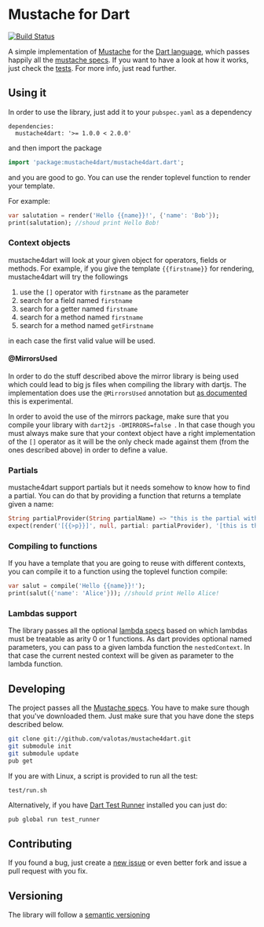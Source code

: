 # Mustache for Dart

[![Build Status](https://travis-ci.org/valotas/mustache4dart.svg?branch=v1.0.8)](https://travis-ci.org/valotas/mustache4dart)

A simple implementation of [Mustache][mustache] for the
[Dart language][dartlang],
which passes happily all the [mustache specs][specs]. If you want to 
have a look at how it works, just check the [tests][tests]. For more info, 
just read further.

Using it
--------
In order to use the library, just add it to your `pubspec.yaml` as a dependency

	dependencies:
	  mustache4dart: '>= 1.0.0 < 2.0.0'

and then import the package

```dart
import 'package:mustache4dart/mustache4dart.dart';
```

and you are good to go. You can use the render toplevel function to render your
template.

For example:

```dart
var salutation = render('Hello {{name}}!', {'name': 'Bob'});
print(salutation); //shoud print Hello Bob!
```

### Context objects
mustache4dart will look at your given object for operators, fields or methods.
For example, if you give the template `{{firstname}}` for rendering,
mustache4dart will try the followings

1. use the `[]` operator with `firstname` as the parameter
2. search for a field named `firstname`
3. search for a getter named `firstname`
4. search for a method named `firstname`
5. search for a method named `getFirstname`

in each case the first valid value will be used.

#### @MirrorsUsed
In order to do the stuff described above the mirror library is being used which
could lead to big js files when compiling the library with dartjs. The
implementation does use the `@MirrorsUsed` annotation but
[as documented][mirrorsused] this is experimental.

In order to avoid the use of the mirrors package, make sure that you compile
your library with `dart2js -DMIRRORS=false `. In that case though you must
always make sure that your context object have a right implementation of the
`[]` operator as it will be the only check made against them (from the ones
described above) in order to define a value.

### Partials
mustache4dart support partials but it needs somehow to know how to find a
partial. You can do that by providing a function that returns a template
given a name:

```dart
String partialProvider(String partialName) => "this is the partial with name: ${partialName}";
expect(render('[{{>p}}]', null, partial: partialProvider), '[this is the partial with name: p]'));
```

### Compiling to functions
If you have a template that you are going to reuse with different contexts,
you can compile it to a function using the toplevel function compile:

```dart
var salut = compile('Hello {{name}}!');
print(salut({'name': 'Alice'})); //should print Hello Alice!
``` 

### Lambdas support
The library passes all the optional [lambda specs][lambda_specs] based on
which lambdas must be treatable as arity 0 or 1 functions.
As dart provides optional named parameters, you can pass to a given lambda
function the `nestedContext`. In that case the current nested context will be
given as parameter to the lambda function.


Developing
----------
The project passes all the [Mustache specs][specs].  You have to make sure
though that you've downloaded them. Just make sure that you have done the
steps described below.

```sh
git clone git://github.com/valotas/mustache4dart.git
git submodule init
git submodule update
pub get
```

If you are with Linux, a script is provided to run all the test:

```sh
test/run.sh
```

Alternatively, if you have [Dart Test Runner][testrunner] installed you can
just do:

```
pub global run test_runner
```

Contributing
------------
If you found a bug, just create a [new issue][new_issue] or even better fork
and issue a pull request with you fix.

Versioning
----------
The library will follow a [semantic versioning][semver]

[mustache]: http://mustache.github.com/
[dartlang]: https://www.dartlang.org/
[tests]: http://github.com/valotas/mustache4dart/blob/master/test/mustache_tests.dart
[specs]: http://github.com/mustache/spec
[lambda_specs]: https://github.com/mustache/spec/blob/master/specs/~lambdas.yml
[new_issue]: https://github.com/valotas/mustache4dart/issues/new
[semver]: http://semver.org/
[mirrorsused]: https://api.dartlang.org/apidocs/channels/stable/#dart-mirrors.MirrorsUsed
[testrunner]: https://pub.dartlang.org/packages/test_runner
